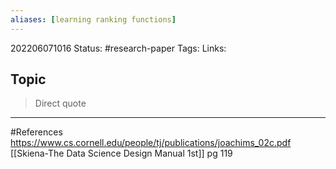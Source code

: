 ```yaml
---
aliases: [learning ranking functions]
---
```

202206071016
Status: #research-paper 
Tags: 
Links:
## Topic
>Direct quote


___
#References
https://www.cs.cornell.edu/people/tj/publications/joachims_02c.pdf
[[Skiena-The Data Science  Design Manual 1st]] pg 119